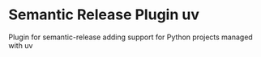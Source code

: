 # Semantic Release Plugin uv

Plugin for semantic-release adding support for Python projects managed with uv
